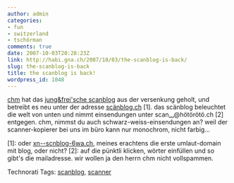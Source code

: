 ```yaml
---
author: admin
categories:
- fun
- switzerland
- tschörman
comments: true
date: 2007-10-03T20:28:23Z
link: http://habi.gna.ch/2007/10/03/the-scanblog-is-back/
slug: the-scanblog-is-back
title: the scanblog is back!
wordpress_id: 1048
---
```


[chm](http://bloxxs.ch/?p=1070) hat das [jung&frei'sche scanblog](http://www.jungundfrei.ch/photoblog/) aus der versenkung geholt, und betreibt es neu unter der adresse [scänblog.ch](http://sc%C3%A4nblog.ch/) [1].
das scänblog beleuchtet die welt von unten und nimmt einsendungen unter scan[...](http://mailhide.recaptcha.net/d?k=019yS2A0QZwy7gXUOBeWd3Tw==&c=8HvAmyAK4aQuH0jRQbSb5idBzORhnFiuCKl3Iz7l-lY=)@hötörötö.ch [2] entgegen.
chm, nimmst du auch schwarz-weiss-einsendungen an? weil der scanner-kopierer bei uns im büro kann nur monochrom, nicht farbig...

[1]: oder [xn--scnblog-6wa.ch](http://xn--scnblog-6wa.ch), meines erachtens die erste umlaut-domain mit blog, oder nicht?
[2]: auf die pünktli klicken, wörter einfüllen und so gibt's die mailadresse. wir wollen ja den herrn chm nicht vollspammen.



Technorati Tags: [scanblog](http://www.technorati.com/tag/scanblog), [scanner](http://www.technorati.com/tag/scanner)

